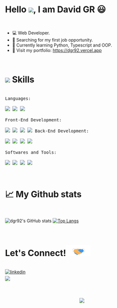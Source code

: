 # Hello <img src="https://media.giphy.com/media/hvRJCLFzcasrR4ia7z/giphy.gif" width="35">, I am David GR 😃 
<br>

<ul>
  <li>💻 Web Developer.</li>
  <li>🔎 Searching for my first job opportunity.</a></li>
  <li>🌱 Currently learning Python, Typescript and OOP.</li>
  <li>🧐 Visit my portfolio: <a href="https://dgr92.vercel.app">https://dgr92.vercel.app</a></li>
</ul>

<br> 


# <img src="https://media2.giphy.com/media/QssGEmpkyEOhBCb7e1/giphy.gif?cid=ecf05e47a0n3gi1bfqntqmob8g9aid1oyj2wr3ds3mg700bl&rid=giphy.gif" width ="35"><b> Skills</b>
<br>

<div>
  <kbd align="center" >
    <kbd>Languages:</kbd>
    <br>
    <br>
    <img style="height:50px" src="https://user-images.githubusercontent.com/25181517/117447155-6a868a00-af3d-11eb-9cfe-245df15c9f3f.png">
    <img style="height:50px" src="https://raw.githubusercontent.com/jmnote/z-icons/master/svg/java.svg">
    <img style="height:50px" src="https://user-images.githubusercontent.com/25181517/183423507-c056a6f9-1ba8-4312-a350-19bcbc5a8697.png">
  </kbd>

  <br>
  <br>
  
  <kbd align="center">
    <kbd>Front-End Development:</kbd>
    <br>
    <br>
    <img style="height:50px" src="https://user-images.githubusercontent.com/25181517/192158954-f88b5814-d510-4564-b285-dff7d6400dad.png">
    <img style="height:50px" src="https://user-images.githubusercontent.com/25181517/183898674-75a4a1b1-f960-4ea9-abcb-637170a00a75.png">
    <img style="height:50px" src="https://user-images.githubusercontent.com/25181517/183897015-94a058a6-b86e-4e42-a37f-bf92061753e5.png">
    <img style="height:50px" src="https://cdn.worldvectorlogo.com/logos/react-native-1.svg">
  </kbd>
  
  <kbd align="center">
    <kbd>Back-End Development:</kbd>
    <br>
    <br>
    <img style="height:50px" src="https://user-images.githubusercontent.com/25181517/183568594-85e280a7-0d7e-4d1a-9028-c8c2209e073c.png">
    <img style="height:50px" src="https://user-images.githubusercontent.com/25181517/183859966-a3462d8d-1bc7-4880-b353-e2cbed900ed6.png">
    <img style="height:50px" src="https://user-images.githubusercontent.com/25181517/183896128-ec99105a-ec1a-4d85-b08b-1aa1620b2046.png">
    <img style="height:50px" src="https://user-images.githubusercontent.com/25181517/189716855-2c69ca7a-5149-4647-936d-780610911353.png">
  </kbd>

  <br>
  <br>
  
  <kbd align="center">
    <kbd>Softwares and Tools:</kbd>
    <br>
    <br>
    <img style="height:50px" src="https://user-images.githubusercontent.com/25181517/192108372-f71d70ac-7ae6-4c0d-8395-51d8870c2ef0.png">
    <img style="height:50px" src="https://assets-global.website-files.com/61d1b6e84887f53fef1dcdf2/631b45e07d98cfb364e5951f_github-white.png">
    <img style="height:50px" src="https://user-images.githubusercontent.com/25181517/192108891-d86b6220-e232-423a-bf5f-90903e6887c3.png">
    <img style="height:50px" src="https://user-images.githubusercontent.com/25181517/192109061-e138ca71-337c-4019-8d42-4792fdaa7128.png">
  </kbd>
</div>
  
<br>
<br>


# 📈 My Github stats
<br>

![dgr92's GitHub stats](https://github-readme-stats.vercel.app/api?username=dgr92&hide=issues&show_icons=true&theme=gotham)
[![Top Langs](https://github-readme-stats.vercel.app/api/top-langs/?username=dgr92&layout=compact&theme=gotham)](https://github.com/dgr92/github-readme-stats)

<br>


# <b> Let's Connect!</b><img src="https://github.com/0xAbdulKhalid/0xAbdulKhalid/raw/main/assets/mdImages/handshake.gif" width ="80">
<br>

<div align='left'>
  <a href="https://www.linkedin.com/in/david-gr/">
    <img src="https://img.shields.io/badge/linkedin:  dgr92-%2300acee.svg?color=405DE6&style=for-the-badge&logo=linkedin&logoColor=white" alt=linkedin style="margin-bottom: 5px;"/>
  </a>
  
  <br>
  
  <a href="mailto:davidgreq92@gmail.com">
    <img src="https://img.shields.io/badge/gmail:  dgr92-%23EA4335.svg?style=for-the-badge&logo=gmail&logoColor=white" t=mail style="margin-bottom: 5px;" />
  </a>
</div>

<br>
<br>

<p align="center"> 
  <img src="https://komarev.com/ghpvc/?username=dgr92&style=for-the-badge&abbreviated=true">
</p>
